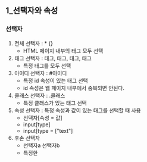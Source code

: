 ## 1_선택자와 속성

### 선택자

1. 전체 선택자 : * {}
   - HTML 페이지 내부의 태그 모두 선택
2. 태그 선택자 : 태그, 태그, 태그, 태그
   - 특정 태그를 모두 선택
3. 아이디 선택자 : #아이디
   - 특정 id 속성이 있는 태그 선택
   - id 속성은 웹 페이지 내부에서 중복되면 안된다.
4. 클래스 선택자 : .클래스
   - 특정 클래스가 있는 태그 선택
5. 속성 선택자 : 특정 속성과 값이 있는 태그를 선택할 때 사용
   - 선택자[속성 = 값]
   - input[type]
   - input[type = ["text"]
6. 후손 선택자
   - 선택자a 선택자b
   - 특정한